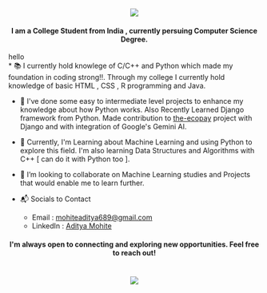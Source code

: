 <h1 align='center'>
   <img src="https://readme-typing-svg.demolab.com/?font=Fira+Code&color=FFFFFF&lines=Hi+there!👋+I+am+Aditya+Mohite"> 
</h1>

<h4 align='center'> 
   I am a College Student from India , currently persuing Computer Science Degree.
</h4> 

<div style="font=Fira+Code;">
   hello
</div>
* 📚 I currently hold knowlege of C/C++ and Python which made my foundation in coding strong!!.
     Through my college I currently hold knowledge of basic HTML , CSS , R programming and Java.
  
* 📝 I've done some easy to intermediate level projects to enhance my knowledge about how Python works. Also Recently Learned Django framework from Python.
     Made contribution to [the-ecopay](https://github.com/the-ecopay) project with Django and with integration of Google's Gemini AI.
  
* 🌱 Currently, I'm Learning about Machine Learning and using Python to explore this field.
      I'm also learning Data Structures and Algorithms with C++ [ can do it with Python too ].
  
* 👯 I’m looking to collaborate on Machine Learning studies and Projects that would enable me to learn further.

*  📬 Socials to Contact
     -  Email : mohiteaditya689@gmail.com
     -  LinkedIn : [Aditya Mohite](https://www.linkedin.com/in/aditya-mohite-b7639b283/)
 
<h4 align='center'> 
   I'm always open to connecting and exploring new opportunities. Feel free to reach out!
</h4>

<h1 align='center'>
   <img src="https://readme-typing-svg.demolab.com/?font=Fira+Code&color=FFFFFF&lines=Thanks+for+stopping+by!+👍 "> 
</h1>
